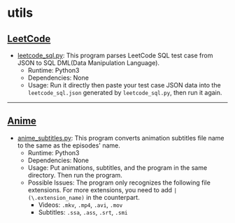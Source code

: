 # utils

## [LeetCode](./LeetCode/)

- [leetcode_sql.py](./LeetCode/leetcode_sql.py): This program parses LeetCode SQL test case from JSON to SQL DML(Data Manipulation Language).
  - Runtime: Python3
  - Dependencies: None
  - Usage: Run it directly then paste your test case JSON data into the `leetcode_sql.json` generated by `leetcode_sql.py`, then run it again.

---

## [Anime](./Anime/)

- [anime_subtitles.py](./Anime/anime_subtitles.py): This program converts animation subtitles file name to the same as the episodes' name.
  - Runtime: Python3
  - Dependencies: None
  - Usage: Put animations, subtitles, and the program in the same directory. Then run the program.
  - Possible Issues: The program only recognizes the following file extensions. For more extensions, you need to add `|(\.extension_name)` in the counterpart.
    - Videos: `.mkv`, `.mp4`, `.avi`, `.mov`
    - Subtitles: `.ssa`, `.ass`, `.srt`, `.smi`
